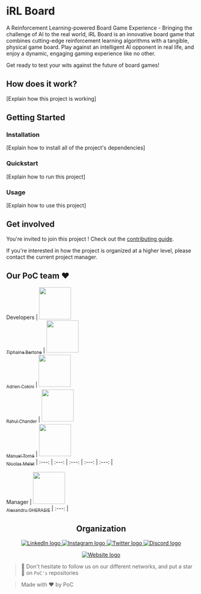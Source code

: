 # iRL Board

A Reinforcement Learning-powered Board Game Experience - Bringing the challenge of AI to the real world,
iRL Board is an innovative board game that combines cutting-edge reinforcement learning algorithms with a tangible, physical game board.
Play against an intelligent AI opponent in real life, and enjoy a dynamic, engaging gaming experience like no other.

Get ready to test your wits against the future of board games!

## How does it work?

[Explain how this project is working]

## Getting Started

### Installation

[Explain how to install all of the project's dependencies]

### Quickstart

[Explain how to run this project]

### Usage

[Explain how to use this project]

## Get involved

You're invited to join this project ! Check out the [contributing guide](./CONTRIBUTING.md).

If you're interested in how the project is organized at a higher level, please contact the current project manager.

## Our PoC team ❤️

Developers
| [<img src="https://github.com/Kanda09.png?size=85" width=85><br><sub>Tiphaine Bertone</sub>](https://github.com/Kanda09) | [<img src="https://github.com/acokini.png?size=85" width=85><br><sub>Adrien Cokini</sub>](https://github.com/acokini) | [<img src="https://github.com/RahulCHANDER25.png?size=85" width=85><br><sub>Rahul Chander</sub>](https://github.com/RahulCHANDER25) | [<img src="https://github.com/ManuelR-T.png?size=85" width=85><br><sub>Manuel Tomé</sub>](https://github.com/ManuelR-T) | [<img src="https://github.com/NicolasMelet.png?size=85" width=85><br><sub>Nicolas Melet</sub>](https://github.com/NicolasMelet)
| :---: | :---: | :---: | :---: | :---: |

Manager
| [<img src="https://github.com/agherasie.png?size=85" width=85><br><sub>Alexandru GHERASIE</sub>](https://github.com/agherasie)
| :---: |

<h2 align=center>
Organization
</h2>

<p align='center'>
    <a href="https://www.linkedin.com/company/pocinnovation/mycompany/">
        <img src="https://img.shields.io/badge/LinkedIn-0077B5?style=for-the-badge&logo=linkedin&logoColor=white" alt="LinkedIn logo">
    </a>
    <a href="https://www.instagram.com/pocinnovation/">
        <img src="https://img.shields.io/badge/Instagram-E4405F?style=for-the-badge&logo=instagram&logoColor=white" alt="Instagram logo"
>
    </a>
    <a href="https://twitter.com/PoCInnovation">
        <img src="https://img.shields.io/badge/Twitter-1DA1F2?style=for-the-badge&logo=twitter&logoColor=white" alt="Twitter logo">
    </a>
    <a href="https://discord.com/invite/Yqq2ADGDS7">
        <img src="https://img.shields.io/badge/Discord-7289DA?style=for-the-badge&logo=discord&logoColor=white" alt="Discord logo">
    </a>
</p>
<p align=center>
    <a href="https://www.poc-innovation.fr/">
        <img src="https://img.shields.io/badge/WebSite-1a2b6d?style=for-the-badge&logo=GitHub Sponsors&logoColor=white" alt="Website logo">
    </a>
</p>

> 🚀 Don't hesitate to follow us on our different networks, and put a star 🌟 on `PoC's` repositories

> Made with ❤️ by PoC